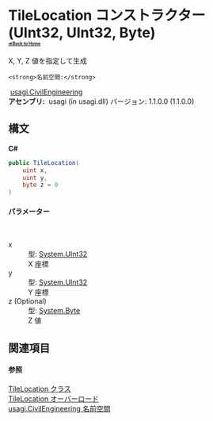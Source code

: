 # TileLocation コンストラクター (UInt32, UInt32, Byte)<div style="font-size:30%"><a href="https://github.com/usagi/usagi.cs/blob/master/docs/Home.md">≪Back to Home</a></div> 

X, Y, Z 値を指定して生成


    <strong>名前空間:</strong>
&nbsp;<a href="N_usagi_CivilEngineering.md">usagi.CivilEngineering</a><br /><strong>アセンブリ:</strong>
&nbsp;usagi (in usagi.dll) バージョン: 1.1.0.0 (1.1.0.0)

## 構文

**C#**<br />
``` C#
public TileLocation(
	uint x,
	uint y,
	byte z = 0
)
```


#### パラメーター
&nbsp;<dl><dt>x</dt><dd>型: <a href="http://msdn2.microsoft.com/ja-jp/library/ctys3981" target="_blank">System.UInt32</a><br />X 座標</dd><dt>y</dt><dd>型: <a href="http://msdn2.microsoft.com/ja-jp/library/ctys3981" target="_blank">System.UInt32</a><br />Y 座標</dd><dt>z (Optional)</dt><dd>型: <a href="http://msdn2.microsoft.com/ja-jp/library/yyb1w04y" target="_blank">System.Byte</a><br />Z 値</dd></dl>

## 関連項目


#### 参照
<a href="T_usagi_CivilEngineering_TileLocation.md">TileLocation クラス</a><br /><a href="Overload_usagi_CivilEngineering_TileLocation__ctor.md">TileLocation オーバーロード</a><br /><a href="N_usagi_CivilEngineering.md">usagi.CivilEngineering 名前空間</a><br />
